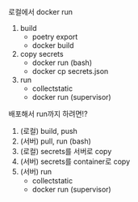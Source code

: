 로컬에서 docker run

1. build
   - poetry export
   - docker build
2. copy secrets
   - docker run (bash)
   - docker cp secrets.json
3. run
   - collectstatic
   - docker run (supervisor)

배포해서 run까지 하려면!?

1. (로컬) build, push
2. (서버) pull, run (bash)
3. (로컬) secrets를 서버로 copy
4. (서버) secrets를 container로 copy
5. (서버) run
   - collectstatic
   - docker run (supervisor)